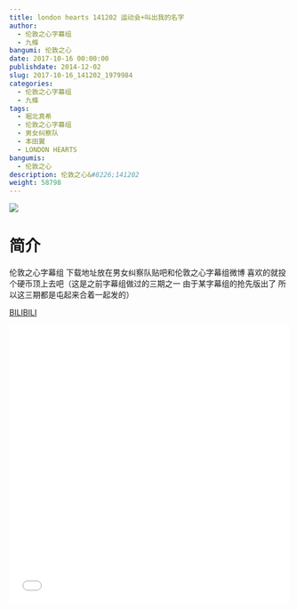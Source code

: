 ```yaml
---
title: london hearts 141202 运动会+叫出我的名字
author: 
  - 伦敦之心字幕组
  - 九條
bangumi: 伦敦之心
date: 2017-10-16 00:00:00
publishdate: 2014-12-02
slug: 2017-10-16_141202_1979984
categories: 
  - 伦敦之心字幕组
  - 九條
tags: 
  - 堀北真希
  - 伦敦之心字幕组
  - 男女纠察队
  - 本田翼
  - LONDON HEARTS
bangumis: 
  - 伦敦之心
description: 伦敦之心&#8226;141202
weight: 58798
---
```


![](https://i.imgur.com/XSMlTq9.jpg)

# 简介  
伦敦之心字幕组 下载地址放在男女纠察队贴吧和伦敦之心字幕组微博 喜欢的就投个硬币顶上去吧（这是之前字幕组做过的三期之一 由于某字幕组的抢先版出了 所以这三期都是屯起来合着一起发的）

  [BILIBILI](https://www.bilibili.com/video/av1979984/)


  <iframe src="//www.bilibili.com/html/html5player.html?cid=3060158&aid=1979984" width="100%" height="500" frameborder="0" allowfullscreen="allowfullscreen"></iframe>
